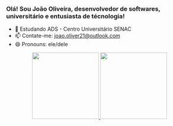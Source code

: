 ### Olá! Sou João Oliveira, desenvolvedor de softwares, universitário e entusiasta de técnologia!

- 🌱 Estudando ADS - Centro Universitário SENAC
- 📫 Contate-me: joao.oliver21@outlook.com
- 😄 Pronouns: ele/dele

<div align="center">
  <a href="https://github.com/rafaballerini">
  <img height="180em" src="https://github-readme-stats.vercel.app/api?username=IronDev21&show_icons=false&theme=dark&include_all_commits=true&count_private=true"/>
  <img height="180em" src="https://github-readme-stats.vercel.app/api/top-langs/?username=IronDev&layout=compact&langs_count=7&theme=dark"/>
</div>
